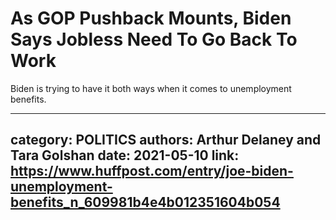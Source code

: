 # As GOP Pushback Mounts, Biden Says Jobless Need To Go Back To Work

Biden is trying to have it both ways when it comes to unemployment benefits.

---
category: POLITICS
authors: Arthur Delaney and Tara Golshan
date: 2021-05-10
link: https://www.huffpost.com/entry/joe-biden-unemployment-benefits_n_609981b4e4b012351604b054
---
